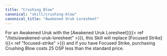 ```yaml
---
title: "Crushing Blow"
canonical: "skill/crushing-blow"
canonical_title: "Awakened Uruk Loresheet"
---
```

For an Awakened Uruk with the [Awakened Uruk Loresheet]({{< ref "/lists/awakened-uruk-loresheet" >}}), this Skill will replace [Focused Strike]({{< ref "focused-strike" >}}) and if you have Focused Strike, purchasing Crushing Blow costs 25 OSP less than the standard price.